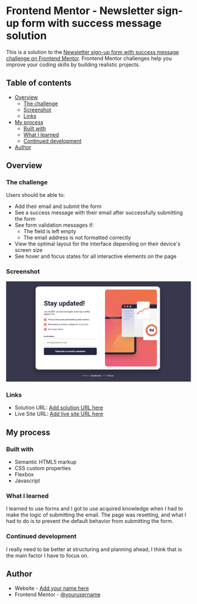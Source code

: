 # Frontend Mentor - Newsletter sign-up form with success message solution

This is a solution to the [Newsletter sign-up form with success message challenge on Frontend Mentor](https://www.frontendmentor.io/challenges/newsletter-signup-form-with-success-message-3FC1AZbNrv). Frontend Mentor challenges help you improve your coding skills by building realistic projects.

## Table of contents

- [Overview](#overview)
  - [The challenge](#the-challenge)
  - [Screenshot](#screenshot)
  - [Links](#links)
- [My process](#my-process)
  - [Built with](#built-with)
  - [What I learned](#what-i-learned)
  - [Continued development](#continued-development)
- [Author](#author)

## Overview

### The challenge

Users should be able to:

- Add their email and submit the form
- See a success message with their email after successfully submitting the form
- See form validation messages if:
  - The field is left empty
  - The email address is not formatted correctly
- View the optimal layout for the interface depending on their device's screen size
- See hover and focus states for all interactive elements on the page

### Screenshot

![](./screenshot.png)

### Links

- Solution URL: [Add solution URL here](https://github.com/mynorzs/newsletter-form)
- Live Site URL: [Add live site URL here](https://mynorzs.github.io/newsletter-form/)

## My process

### Built with

- Semantic HTML5 markup
- CSS custom properties
- Flexbox
- Javascript

### What I learned

I learned to use forms and I got to use acquired knowledge when I had to make the logic of submitting the email. The page was resetting, and what I had to do is to prevent the default behavior from submitting the form.

### Continued development

I really need to be better at structuring and planning ahead, I think that is the main factor I have to focus on.

## Author

- Website - [Add your name here](https://mynorzuniga.myportfolio.com/)
- Frontend Mentor - [@yourusername](https://www.frontendmentor.io/profile/mynorzs)
